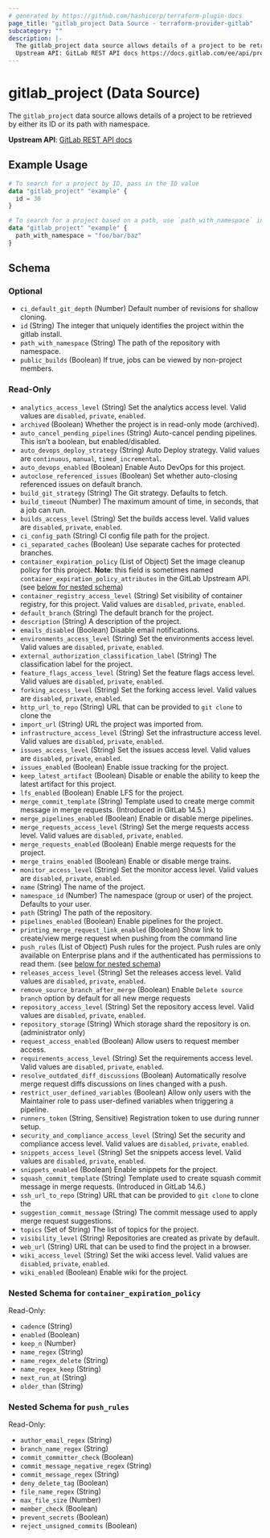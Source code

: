 ```yaml
---
# generated by https://github.com/hashicorp/terraform-plugin-docs
page_title: "gitlab_project Data Source - terraform-provider-gitlab"
subcategory: ""
description: |-
  The gitlab_project data source allows details of a project to be retrieved by either its ID or its path with namespace.
  Upstream API: GitLab REST API docs https://docs.gitlab.com/ee/api/projects.html#get-single-project
---
```


# gitlab_project (Data Source)

The `gitlab_project` data source allows details of a project to be retrieved by either its ID or its path with namespace.

**Upstream API**: [GitLab REST API docs](https://docs.gitlab.com/ee/api/projects.html#get-single-project)

## Example Usage

```terraform
# To search for a project by ID, pass in the ID value
data "gitlab_project" "example" {
  id = 30
}

# To search for a project based on a path, use `path_with_namespace` instead
data "gitlab_project" "example" {
  path_with_namespace = "foo/bar/baz"
}
```

<!-- schema generated by tfplugindocs -->
## Schema

### Optional

- `ci_default_git_depth` (Number) Default number of revisions for shallow cloning.
- `id` (String) The integer that uniquely identifies the project within the gitlab install.
- `path_with_namespace` (String) The path of the repository with namespace.
- `public_builds` (Boolean) If true, jobs can be viewed by non-project members.

### Read-Only

- `analytics_access_level` (String) Set the analytics access level. Valid values are `disabled`, `private`, `enabled`.
- `archived` (Boolean) Whether the project is in read-only mode (archived).
- `auto_cancel_pending_pipelines` (String) Auto-cancel pending pipelines. This isn’t a boolean, but enabled/disabled.
- `auto_devops_deploy_strategy` (String) Auto Deploy strategy. Valid values are `continuous`, `manual`, `timed_incremental`.
- `auto_devops_enabled` (Boolean) Enable Auto DevOps for this project.
- `autoclose_referenced_issues` (Boolean) Set whether auto-closing referenced issues on default branch.
- `build_git_strategy` (String) The Git strategy. Defaults to fetch.
- `build_timeout` (Number) The maximum amount of time, in seconds, that a job can run.
- `builds_access_level` (String) Set the builds access level. Valid values are `disabled`, `private`, `enabled`.
- `ci_config_path` (String) CI config file path for the project.
- `ci_separated_caches` (Boolean) Use separate caches for protected branches.
- `container_expiration_policy` (List of Object) Set the image cleanup policy for this project. **Note**: this field is sometimes named `container_expiration_policy_attributes` in the GitLab Upstream API. (see [below for nested schema](#nestedatt--container_expiration_policy))
- `container_registry_access_level` (String) Set visibility of container registry, for this project. Valid values are `disabled`, `private`, `enabled`.
- `default_branch` (String) The default branch for the project.
- `description` (String) A description of the project.
- `emails_disabled` (Boolean) Disable email notifications.
- `environments_access_level` (String) Set the environments access level. Valid values are `disabled`, `private`, `enabled`.
- `external_authorization_classification_label` (String) The classification label for the project.
- `feature_flags_access_level` (String) Set the feature flags access level. Valid values are `disabled`, `private`, `enabled`.
- `forking_access_level` (String) Set the forking access level. Valid values are `disabled`, `private`, `enabled`.
- `http_url_to_repo` (String) URL that can be provided to `git clone` to clone the
- `import_url` (String) URL the project was imported from.
- `infrastructure_access_level` (String) Set the infrastructure access level. Valid values are `disabled`, `private`, `enabled`.
- `issues_access_level` (String) Set the issues access level. Valid values are `disabled`, `private`, `enabled`.
- `issues_enabled` (Boolean) Enable issue tracking for the project.
- `keep_latest_artifact` (Boolean) Disable or enable the ability to keep the latest artifact for this project.
- `lfs_enabled` (Boolean) Enable LFS for the project.
- `merge_commit_template` (String) Template used to create merge commit message in merge requests. (Introduced in GitLab 14.5.)
- `merge_pipelines_enabled` (Boolean) Enable or disable merge pipelines.
- `merge_requests_access_level` (String) Set the merge requests access level. Valid values are `disabled`, `private`, `enabled`.
- `merge_requests_enabled` (Boolean) Enable merge requests for the project.
- `merge_trains_enabled` (Boolean) Enable or disable merge trains.
- `monitor_access_level` (String) Set the monitor access level. Valid values are `disabled`, `private`, `enabled`.
- `name` (String) The name of the project.
- `namespace_id` (Number) The namespace (group or user) of the project. Defaults to your user.
- `path` (String) The path of the repository.
- `pipelines_enabled` (Boolean) Enable pipelines for the project.
- `printing_merge_request_link_enabled` (Boolean) Show link to create/view merge request when pushing from the command line
- `push_rules` (List of Object) Push rules for the project. Push rules are only available on Enterprise plans and if the authenticated has permissions to read them. (see [below for nested schema](#nestedatt--push_rules))
- `releases_access_level` (String) Set the releases access level. Valid values are `disabled`, `private`, `enabled`.
- `remove_source_branch_after_merge` (Boolean) Enable `Delete source branch` option by default for all new merge requests
- `repository_access_level` (String) Set the repository access level. Valid values are `disabled`, `private`, `enabled`.
- `repository_storage` (String) Which storage shard the repository is on. (administrator only)
- `request_access_enabled` (Boolean) Allow users to request member access.
- `requirements_access_level` (String) Set the requirements access level. Valid values are `disabled`, `private`, `enabled`.
- `resolve_outdated_diff_discussions` (Boolean) Automatically resolve merge request diffs discussions on lines changed with a push.
- `restrict_user_defined_variables` (Boolean) Allow only users with the Maintainer role to pass user-defined variables when triggering a pipeline.
- `runners_token` (String, Sensitive) Registration token to use during runner setup.
- `security_and_compliance_access_level` (String) Set the security and compliance access level. Valid values are `disabled`, `private`, `enabled`.
- `snippets_access_level` (String) Set the snippets access level. Valid values are `disabled`, `private`, `enabled`.
- `snippets_enabled` (Boolean) Enable snippets for the project.
- `squash_commit_template` (String) Template used to create squash commit message in merge requests. (Introduced in GitLab 14.6.)
- `ssh_url_to_repo` (String) URL that can be provided to `git clone` to clone the
- `suggestion_commit_message` (String) The commit message used to apply merge request suggestions.
- `topics` (Set of String) The list of topics for the project.
- `visibility_level` (String) Repositories are created as private by default.
- `web_url` (String) URL that can be used to find the project in a browser.
- `wiki_access_level` (String) Set the wiki access level. Valid values are `disabled`, `private`, `enabled`.
- `wiki_enabled` (Boolean) Enable wiki for the project.

<a id="nestedatt--container_expiration_policy"></a>
### Nested Schema for `container_expiration_policy`

Read-Only:

- `cadence` (String)
- `enabled` (Boolean)
- `keep_n` (Number)
- `name_regex` (String)
- `name_regex_delete` (String)
- `name_regex_keep` (String)
- `next_run_at` (String)
- `older_than` (String)


<a id="nestedatt--push_rules"></a>
### Nested Schema for `push_rules`

Read-Only:

- `author_email_regex` (String)
- `branch_name_regex` (String)
- `commit_committer_check` (Boolean)
- `commit_message_negative_regex` (String)
- `commit_message_regex` (String)
- `deny_delete_tag` (Boolean)
- `file_name_regex` (String)
- `max_file_size` (Number)
- `member_check` (Boolean)
- `prevent_secrets` (Boolean)
- `reject_unsigned_commits` (Boolean)


